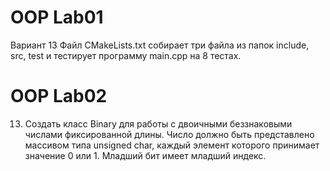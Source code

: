 # OOP Lab01
Вариант 13
Файл CMakeLists.txt собирает три файла из папок include, src, test и тестирует программу main.cpp на 8 тестах.
# OOP Lab02
13. Создать класс Binary для работы с двоичными беззнаковыми числами фиксированной длины. Число должно
быть представлено массивом типа unsigned char, каждый элемент которого принимает значение 0 или 1.
Младший бит имеет младший индекс. 
